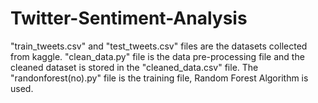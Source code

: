 # Twitter-Sentiment-Analysis
 
"train_tweets.csv" and "test_tweets.csv" files are the datasets collected from kaggle.
"clean_data.py" file is the data pre-processing file and the cleaned dataset is stored in the "cleaned_data.csv" file.
The "randonforest(no).py" file is the training file, Random Forest Algorithm is used.
